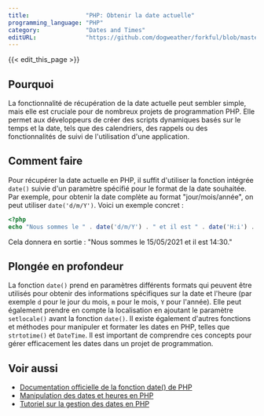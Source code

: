 ```yaml
---
title:                "PHP: Obtenir la date actuelle"
programming_language: "PHP"
category:             "Dates and Times"
editURL:              "https://github.com/dogweather/forkful/blob/master/content/fr/php/getting-the-current-date.md"
---
```


{{< edit_this_page >}}

## Pourquoi
La fonctionnalité de récupération de la date actuelle peut sembler simple, mais elle est cruciale pour de nombreux projets de programmation PHP. Elle permet aux développeurs de créer des scripts dynamiques basés sur le temps et la date, tels que des calendriers, des rappels ou des fonctionnalités de suivi de l'utilisation d'une application.

## Comment faire
Pour récupérer la date actuelle en PHP, il suffit d'utiliser la fonction intégrée `date()` suivie d'un paramètre spécifié pour le format de la date souhaitée. Par exemple, pour obtenir la date complète au format "jour/mois/année", on peut utiliser `date('d/m/Y')`. Voici un exemple concret :

```PHP
<?php
echo "Nous sommes le " . date('d/m/Y') . " et il est " . date('H:i') . ".";
```

Cela donnera en sortie : "Nous sommes le 15/05/2021 et il est 14:30."

## Plongée en profondeur
La fonction `date()` prend en paramètres différents formats qui peuvent être utilisés pour obtenir des informations spécifiques sur la date et l'heure (par exemple `d` pour le jour du mois, `m` pour le mois, `Y` pour l'année). Elle peut également prendre en compte la localisation en ajoutant le paramètre `setlocale()` avant la fonction `date()`. Il existe également d'autres fonctions et méthodes pour manipuler et formater les dates en PHP, telles que `strtotime()` et `DateTime`. Il est important de comprendre ces concepts pour gérer efficacement les dates dans un projet de programmation.

## Voir aussi
- [Documentation officielle de la fonction date() de PHP](https://www.php.net/manual/en/function.date.php)
- [Manipulation des dates et heures en PHP](https://www.php.net/manual/en/datetime.formats.php)
- [Tutoriel sur la gestion des dates en PHP](https://www.tutorialrepublic.com/php-tutorial/php-date-and-time.php)
